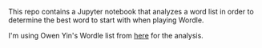 This repo contains a Jupyter notebook that analyzes a word list in order to determine the best word to start with when playing Wordle.

I'm using Owen Yin's Wordle list from [here](https://medium.com/@owenyin/here-lies-wordle-2021-2027-full-answer-list-52017ee99e86) for the analysis.